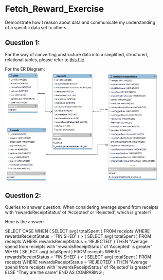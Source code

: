 # Fetch_Reward_Exercise
Demonstrate how I reason about data and communicate my understanding of a specific data set to others.

## Question 1: 

For the way of converting unstructure data into a simplified, structured, relational tables, please refer to [this file](https://github.com/chengwuw/Fetch_Reward_Exercise/blob/8bce0c709721d1ca2d7277e02e18083663cfa137/Q1_data_clean.ipynb).

For the ER Diagram:
![alt text](https://github.com/chengwuw/Fetch_Reward_Exercise/blob/8bce0c709721d1ca2d7277e02e18083663cfa137/Q1_ERD.png?raw=true) 

## Question 2:

Queries to answer question: When considering average spend from receipts with 'rewardsReceiptStatus’ of ‘Accepted’ or ‘Rejected’, which is greater?

Here is the answer:

SELECT
	CASE 
		WHEN ( SELECT avg( totalSpent ) FROM receipts WHERE rewardsReceiptStatus = 'FINISHED' ) > ( SELECT avg( totalSpent ) FROM receipts WHERE rewardsReceiptStatus = 'REJECTED' )
		THEN "Average spend from receipts with 'rewardsReceiptStatus’ of ‘Accepted’ is greater"
        WHEN ( SELECT avg( totalSpent ) FROM receipts WHERE rewardsReceiptStatus = 'FINISHED' ) < ( SELECT avg( totalSpent ) FROM receipts WHERE rewardsReceiptStatus = 'REJECTED' )
        THEN "Average spend from receipts with 'rewardsReceiptStatus’ of ‘Rejected’ is greater"
		ELSE "They are the same"
	END AS COMPARING
;
